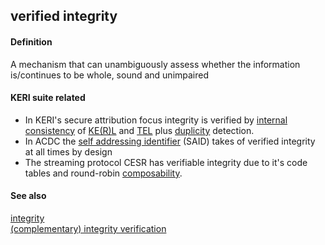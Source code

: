 ## verified integrity

<h4>Definition</h4><p>A mechanism that can unambiguously assess whether the information is/continues to be whole, sound and unimpaired</p><h4>KERI suite related</h4><ul><li>In KERI&#39;s secure attribution focus integrity is verified by <a href="internal-inconsistency">internal consistency</a> of <a href="key-event-receipt-log">KE(R)L</a> and <a href="transaction-event-log">TEL</a> plus <a href="duplicity">duplicity</a> detection.</li><li>In ACDC the <a href="self-addressing-identifier">self addressing identifier</a> (SAID) takes of verified integrity at all times by design</li><li>The streaming protocol CESR has verifiable integrity due to it&#39;s code tables and round-robin <a href="composability">composability</a>.</li></ul><h4>See also</h4><p><a href="integrity">integrity</a><br><a href="complementary-integrity-verification">(complementary) integrity verification</a></p>

